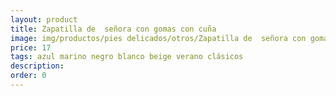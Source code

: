 ```yaml
---
layout: product
title: Zapatilla de  señora con gomas con cuña  
image: img/productos/pies delicados/otros/Zapatilla de  señora con gomas con cuña  =17=azul marino negro blanco beige verano clásicos.webp
price: 17
tags: azul marino negro blanco beige verano clásicos
description: 
order: 0
---
```

